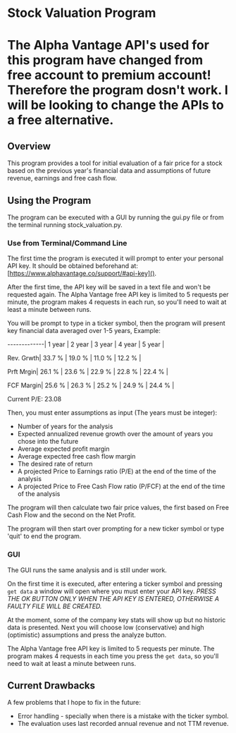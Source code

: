 # Stock Valuation Program
# The Alpha Vantage API's used for this program have changed from free account to premium account! Therefore the program dosn't work. I will be looking to change the APIs to a free alternative.
## Overview
This program provides a tool for initial evaluation of a fair price for a stock based
on the previous year's financial data and assumptions of future revenue, earnings
and free cash flow.

## Using the Program
The program can be executed with a GUI by running the gui.py file or from the
terminal running stock_valuation.py.
### Use from Terminal/Command Line
The first time the program is executed it will prompt to enter your personal
API key. It should be obtained beforehand at:
[https://www.alphavantage.co/support/#api-key]().

After the first time, the API key will be saved in a text file and won't be requested again.
The Alpha Vantage free API key is limited to 5 requests per minute, the 
program makes 4 requests in each run, so you'll need to wait at least a minute between runs.

You will be prompt to type in a ticker symbol, then the program will present key financial 
data averaged over 1-5 years, Example:

-------------| 1 year | 2 year | 3 year | 4 year | 5 year |

Rev. Grwth| 33.7 % | 19.0 % | 11.0 % | 12.2 % |

Prft Mrgin| 26.1 % | 23.6 % | 22.9 % | 22.8 % | 22.4 % |

FCF Margin| 25.6 % | 26.3 % | 25.2 % | 24.9 % | 24.4 % |

Current P/E: 23.08

Then, you must enter assumptions as input (The years must be integer):
 * Number of years for the analysis
 * Expected annualized revenue growth over the amount of years you chose into the future
 * Average expected profit margin
 * Average expected free cash flow margin
 * The desired rate of return
 * A projected Price to Earnings ratio (P/E) at the end of the time of the analysis
 * A projected Price to Free Cash Flow ratio (P/FCF) at the end of the time of the analysis

The program will then calculate two fair price values, the first based on Free Cash Flow
and the second on the Net Profit.

The program will then start over prompting for a new ticker symbol or type 'quit' to end the program.

### GUI
The GUI runs the same analysis and is still under work.

On the first time it is executed, after entering a ticker symbol and pressing `get data`
a window will open where you must enter your API key.
*PRESS THE OK BUTTON ONLY WHEN THE API KEY IS ENTERED,
OTHERWISE A FAULTY FILE WILL BE CREATED.*

At the moment, some of the company key stats will show up but no historic data
is presented.
Next you will choose low (conservative) and high (optimistic) assumptions and press the analyze button.

The Alpha Vantage free API key is limited to 5 requests per minute.
The program makes 4 requests in each time you press the `get data`, so you'll need to wait at least a minute between runs.

## Current Drawbacks
A few problems that I hope to fix in the future:
* Error handling - specially when there is a mistake with the ticker symbol.
* The evaluation uses last recorded annual revenue and not TTM revenue.
